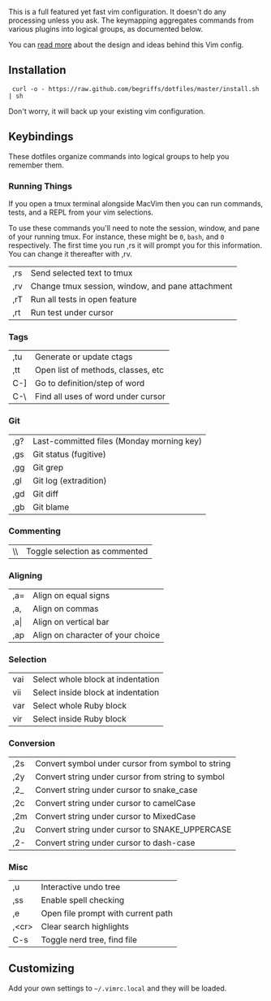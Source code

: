 This is a full featured yet fast vim configuration. It doesn't do any
processing unless you ask. The keymapping aggregates commands from
various plugins into logical groups, as documented below.

You can [read more](http://blog.begriffs.com/2012/09/bespoke-vim.html)
about the design and ideas behind this Vim config.

## Installation

     curl -o - https://raw.github.com/begriffs/dotfiles/master/install.sh | sh

Don't worry, it will back up your existing vim configuration.

## Keybindings

These dotfiles organize commands into logical groups to help you
remember them.

### Running Things

If you open a tmux terminal alongside MacVim then you can run commands,
tests, and a REPL from your vim selections.

To use these commands you'll need to note the session, window, and pane
of your running tmux. For instance, these might be `0`, `bash`, and `0`
respectively. The first time you run ,rs it will prompt you for this
information. You can change it thereafter with ,rv.

<table>
<tbody>
  <tr>
    <td>,rs</td><td>Send selected text to tmux</td>
  </tr>
  <tr>
    <td>,rv</td><td>Change tmux session, window, and pane attachment</td>
  </tr>
  <tr>
    <td>,rT</td><td>Run all tests in open feature</td>
  </tr>
  <tr>
    <td>,rt</td><td>Run test under cursor</td>
  </tr>
</tbody>
</table>

### Tags

<table>
<tbody>
  <tr>
    <td>,tu</td><td>Generate or update ctags</td>
  </tr>
  <tr>
    <td>,tt</td><td>Open list of methods, classes, etc</td>
  </tr>
  <tr>
    <td>C-]</td><td>Go to definition/step of word</td>
  </tr>
  <tr>
    <td>C-\</td><td>Find all uses of word under cursor</td>
  </tr>
</tbody>
</table>

### Git

<table>
<tbody>
  <tr>
    <td>,g?</td><td>Last-committed files (Monday morning key)</td>
  </tr>
  <tr>
    <td>,gs</td><td>Git status (fugitive)</td>
  </tr>
  <tr>
    <td>,gg</td><td>Git grep</td>
  </tr>
  <tr>
    <td>,gl</td><td>Git log (extradition)</td>
  </tr>
  <tr>
    <td>,gd</td><td>Git diff</td>
  </tr>
  <tr>
    <td>,gb</td><td>Git blame</td>
  </tr>
</tbody>
</table>

### Commenting

<table>
<tbody>
  <tr>
    <td>\\</td><td>Toggle selection as commented</td>
  </tr>
</tbody>
</table>

### Aligning

<table>
<tbody>
  <tr>
    <td>,a=</td><td>Align on equal signs</td>
  </tr>
  <tr>
    <td>,a,</td><td>Align on commas</td>
  </tr>
  <tr>
    <td>,a|</td><td>Align on vertical bar</td>
  </tr>
  <tr>
    <td>,ap</td><td>Align on character of your choice</td>
  </tr>
</tbody>
</table>

### Selection

<table>
<tbody>
  <tr>
    <td>vai</td><td>Select whole block at indentation</td>
  </tr>
  <tr>
    <td>vii</td><td>Select inside block at indentation</td>
  </tr>
  <tr>
    <td>var</td><td>Select whole Ruby block</td>
  </tr>
  <tr>
    <td>vir</td><td>Select inside Ruby block</td>
  </tr>
</tbody>
</table>

### Conversion

<table>
<tbody>
  <tr>
    <td>,2s</td><td>Convert symbol under cursor from symbol to string</td>
  </tr>
  <tr>
    <td>,2y</td><td>Convert string under cursor from string to symbol</td>
  </tr>
  <tr>
    <td>,2_</td><td>Convert string under cursor to snake_case</td>
  </tr>
  <tr>
    <td>,2c</td><td>Convert string under cursor to camelCase</td>
  </tr>
  <tr>
    <td>,2m</td><td>Convert string under cursor to MixedCase</td>
  </tr>
  <tr>
    <td>,2u</td><td>Convert string under cursor to SNAKE_UPPERCASE</td>
  </tr>
  <tr>
    <td>,2-</td><td>Convert string under cursor to dash-case</td>
  </tr>
</tbody>
</table>

### Misc

<table>
<tbody>
  <tr>
    <td>,u</td><td>Interactive undo tree</td>
  </tr>
  <tr>
    <td>,ss</td><td>Enable spell checking</td>
  </tr>
  <tr>
    <td>,e</td><td>Open file prompt with current path</td>
  </tr>
  <tr>
    <td>,&lt;cr&gt;</td><td>Clear search highlights</td>
  </tr>
  <tr>
    <td>C-s</td><td>Toggle nerd tree, find file</td>
  </tr>
</tbody>
</table>

## Customizing

Add your own settings to `~/.vimrc.local` and they will be loaded.
